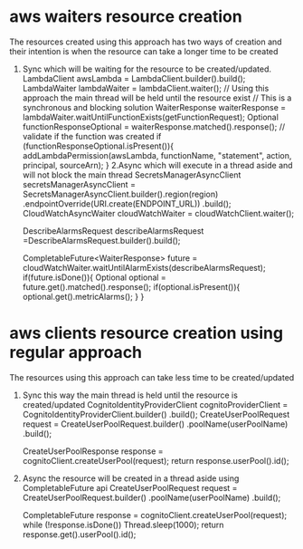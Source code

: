 # aws waiters resource creation
The resources created using this approach has two ways of creation and their intention is when the resource can take a longer time to be created
1. Sync which will be waiting for the resource to be created/updated.
     LambdaClient awsLambda = LambdaClient.builder().build();
     LambdaWaiter lambdaWaiter = lambdaClient.waiter();
   // Using this approach the main thread will be held until the resource exist
   // This is a synchronous and blocking solution
     WaiterResponse<GetFunctionResponse> waiterResponse =  lambdaWaiter.waitUntilFunctionExists(getFunctionRequest);
      Optional<GetFunctionResponse> functionResponseOptional = waiterResponse.matched().response();
   // validate if the function was created
      if (functionResponseOptional.isPresent()){
          addLambdaPermission(awsLambda, functionName, "statement", action, principal, sourceArn);
      }
2.Async which will execute in a thread aside and will not block the main thread
     SecretsManagerAsyncClient secretsManagerAsyncClient = SecretsManagerAsyncClient.builder().region(region)
        .endpointOverride(URI.create(ENDPOINT_URL))
        .build();
     CloudWatchAsyncWaiter cloudWatchWaiter = cloudWatchClient.waiter();

     DescribeAlarmsRequest describeAlarmsRequest =DescribeAlarmsRequest.builder().build();

     CompletableFuture<WaiterResponse<DescribeAlarmsResponse>> future = cloudWatchWaiter.waitUntilAlarmExists(describeAlarmsRequest);
      if(future.isDone()){
        Optional<DescribeAlarmsResponse> optional = future.get().matched().response();
        if(optional.isPresent()){
          optional.get().metricAlarms();
        }
      }
# aws clients resource creation using regular approach
The resources using this approach can take less time to be created/updated
1. Sync this way the main thread is held until the resource is created/updated
  CognitoIdentityProviderClient cognitoProviderClient = CognitoIdentityProviderClient.builder()
        .build();
    CreateUserPoolRequest request = CreateUserPoolRequest.builder()
          .poolName(userPoolName)
          .build();

      CreateUserPoolResponse response = cognitoClient.createUserPool(request);
      return response.userPool().id();
2. Async the resource will be created in a thread aside using CompletableFuture api
    CreateUserPoolRequest request = CreateUserPoolRequest.builder()
          .poolName(userPoolName)
          .build();

      CompletableFuture<CreateUserPoolResponse> response = cognitoClient.createUserPool(request);
      while (!response.isDone()) Thread.sleep(1000);
      return response.get().userPool().id();
    

